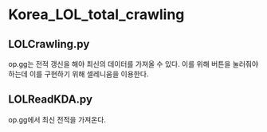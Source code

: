 # Korea_LOL_total_crawling

## LOLCrawling.py
op.gg는 전적 갱신을 해야 최신의 데이터를 가져올 수 있다.
이를 위해 버튼을 눌러줘야 하는데 이를 구현하기 위해 셀레니움을 이용한다.

## LOLReadKDA.py
op.gg에서 최신 전적을 가져온다.
